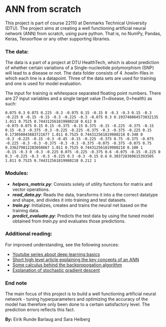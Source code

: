 # ANN from scratch
This project is part of course 22110 at Denmarks Technical University (DTU). The project aims at creating a well functioning artificial neural network (ANN) from scratch, using pure python. That is, no NumPy, Pandas, Keras, Tensorflow or any other supporting libraries. 

### The data:
The data is a part of a project at DTU HealthTech, which is about prediction of whether certain variations of a Single-nucleotide polymorphism (SNP) will lead to a disease or not. The data folder consists of 4 .howlin-files in which each line is a datapoint. Three of the data sets are used for training and one is used for model evaluation.

The input for training is whitespace separated floating point numbers. There are 27 input variables and a single target value (1=disease, 0=health) as such:
```
0.075 0.3 0.075 0.225 -0.3 -0.075 0.15 -0.15 0 -0.3 -0.3 0.15 -0.3 -0.225 0 -0.15 -0.15 -0.3 -0.225 -0.3 -0.075 0.3 0.193746064573032135 1.011 0.7525 0.744312561819980218 0.612 0
-0.075 0.075 0.15 0.15 -0.375 -0.15 0.375 -0.15 -0.225 -0.375 -0.15 0.15 -0.3 -0.375 -0.3 -0.225 -0.225 -0.375 -0.3 -0.375 -0.225 0.15 0.173058043883721677 1.011 0.7525 0.744312561819980218 0.340 0
-0.3 -0.225 -0.15 -0.3 -0.45 -0.15 -0.225 -0.375 0.75 -0.375 -0.075 -0.225 -0.3 -0.3 -0.375 -0.3 -0.3 -0.375 -0.075 -0.375 -0.075 0.75 0.336279812283658667 1.011 0.7525 0.744312561819980218 0.100 1
-0.15 -0.3 0 -0.3 -0.225 0.075 -0.225 -0.375 0.6 -0.075 -0.15 -0.225 0 0.3 -0.225 -0.3 -0.3 -0.225 0.3 -0.3 -0.15 0.6 0.303728369615393505 1.011 0.7525 0.744312561819980218 0.212 1
```

### Modules:
* ***helpers_matrix.py***: Consists solely of utility functions for matrix and vector operations. 
* ***read_data.py***: Reads the data, transforms it into a the correct datatype and shape, and divides it into training and test datasets.
* ***train.py***: Initializes, creates and trains the neural net based on the training data.
* ***predict_evaluate.py***: Predicts the test data by using the tuned model obtained from *train.py* and evaluates those predictions.

### Additional reading:
For improved understanding, see the following sources: 
* [Youtube series about deep learning basics](https://www.youtube.com/playlist?list=PLZHQObOWTQDNU6R1_67000Dx_ZCJB-3pi)
* [Short high level article explaining the key concepts of an ANN](https://ujjwalkarn.me/2016/08/09/quick-intro-neural-networks/?fbclid=IwAR2vfPEcpnQ-Nl0ZXi-FqYZRHfFb9kzOZFGPktrXxuELaIDLA4NDPjs17RI)
* [Some calculus behind the backpropogation algorithm](https://towardsdatascience.com/neural-networks-backpropagation-by-dr-lihi-gur-arie-27be67d8fdce)
* [Explanation of stochastic gradient descent](https://towardsdatascience.com/stochastic-gradient-descent-clearly-explained-53d239905d31)

### End note
The main focus of this project is to build a well functioning artificial neural network - tuning hyperparameters and optimizing the accuracy of the model has therefore only been done to a certain satisfactory level. The prediction errors reflects this fact.


**By:** Eirik Runde Barlaug and Sara Heiberg
